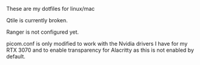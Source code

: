 These are my dotfiles for linux/mac

Qtile is currently broken.

Ranger is not configured yet.

picom.conf is only modified to work with the Nvidia drivers I have for my RTX 3070 and to enable transparency for Alacritty as this is not enabled by default.
